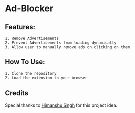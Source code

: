 # Ad-Blocker

## Features:
    1. Remove Advertisements 
    2. Prevent Advertisements from loading dynamically
    3. Allow user to manually remove ads on clicking on them

## How To Use:
    1. Clone the repository
    2. Load the extension to your browser 


## Credits
Special thanks to [Himanshu Singh](https://github.com/HimanshuSingh82) for this project idea.